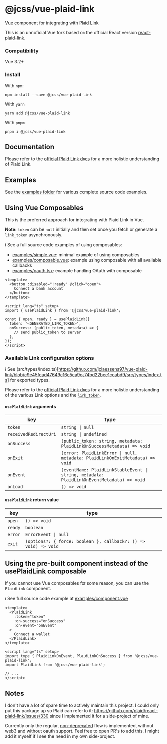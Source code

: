 # @jcss/vue-plaid-link

[Vue](https://vuejs.org/) component for integrating with [Plaid Link](https://plaid.com/docs/link/)

This is an unnoficial Vue fork based on the official React version [react-plaid-link](https://github.com/plaid/react-plaid-link).

### Compatibility

Vue 3.2+

### Install

With `npm`:

```
npm install --save @jcss/vue-plaid-link
```

With `yarn`

```
yarn add @jcss/vue-plaid-link
```

With `pnpm`

```
pnpm i @jcss/vue-plaid-link
```

## Documentation
Please refer to the [official Plaid Link docs](https://plaid.com/docs/link/)
for a more holistic understanding of Plaid Link.

## Examples

See the [examples folder](examples) for various complete source code examples.

## Using Vue Composables

This is the preferred approach for integrating with Plaid Link in Vue.

**Note:** `token` can be `null` initially and then set once you fetch or generate
a `link_token` asynchronously.

ℹ️ See a full source code examples of using composables:

- [examples/simple.vue](examples/simple.vue): minimal example of using composables
- [examples/composable.vue](examples/composable.vue): example using composable with all
  available callbacks
- [examples/oauth.tsx](examples/oauth.vue): example handling OAuth with composable

```vue
<template>
  <button :disabled="!ready" @click="open">
    Connect a bank account
  </button>
</template>

<script lang="ts" setup>
import { usePlaidLink } from '@jcss/vue-plaid-link';

const { open, ready } = usePlaidLink({
  token: '<GENERATED_LINK_TOKEN>',
  onSuccess: (public_token, metadata) => {
    // send public_token to server
  },
});
</script>
```

### Available Link configuration options

ℹ️ See (src/types/index.ts)[https://github.com/jclaessens97/vue-plaid-link/blob/c9e45fead47649c16c5ca9ca74bd22bee1ccabd9/src/types/index.ts] for exported types.

Please refer to the [official Plaid Link
docs](https://plaid.com/docs/link/web/) for a more holistic understanding of
the various Link options and the
[`link_token`](https://plaid.com/docs/api/tokens/#linktokencreate).

#### `usePlaidLink` arguments

| key                   | type                                                                                      |
| --------------------- | ----------------------------------------------------------------------------------------- |
| `token`               | `string \| null`                                                                          |
| `receivedRedirectUri` | `string \| undefined`                                                             |
| `onSuccess`           | `(public_token: string, metadata: PlaidLinkOnSuccessMetadata) => void`                    |
| `onExit`              | `(error: PlaidLinkError \| null, metadata: PlaidLinkOnExitMetadata) => void`              |
| `onEvent`             | `(eventName: PlaidLinkStableEvent \| string, metadata: PlaidLinkOnEventMetadata) => void` |
| `onLoad`              | `() => void`                                                                              |

#### `usePlaidLink` return value

| key     | type                                                            |
| ------- | --------------------------------------------------------------- |
| `open`  | `() => void`                                                    |
| `ready` | `boolean`                                                       |
| `error` | `ErrorEvent \| null`                                            |
| `exit`  | `(options?: { force: boolean }, callback?: () => void) => void` |

## Using the pre-built component instead of the usePlaidLink composable

If you cannot use Vue composables for some reason, you can use the `PlaidLink` component.

ℹ️ See full source code example at [examples/component.vue](examples/component.vue)

```vue
<template>
  <PlaidLink
    :token="token"
    :on-success="onSuccess"
    :on-event="onEvent"
  >
    Connect a wallet
  </PlaidLink>
</template>

<script lang="ts" setup>
import type { PlaidLinkOnEvent, PlaidLinkOnSuccess } from '@jcss/vue-plaid-link';
import PlaidLink from '@jcss/vue-plaid-link';

// ...
</script>
```

## Notes

I don't have a lot of spare time to actively maintain this project. I could only put this package up so Plaid can refer to it: https://github.com/plaid/react-plaid-link/issues/330 since I implemented it for a side-project of mine.

Currently only the regular, [non-deprecated](https://plaid.com/docs/link/link-token-migration-guide/) flow is implemented, without web3 and without oauth support. Feel free to open PR's to add this. I might add it myself if I see the need in my own side-project.
